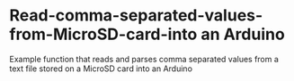 # Read-comma-separated-values-from-MicroSD-card-into an Arduino
Example function that reads and parses comma separated values from a text file stored on a MicroSD card into an Arduino
